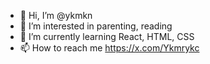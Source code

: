 - 👋 Hi, I’m @ykmkn
- 👀 I’m interested in parenting, reading
- 🌱 I’m currently learning React, HTML, CSS
- 📫 How to reach me https://x.com/Ykmrykc
